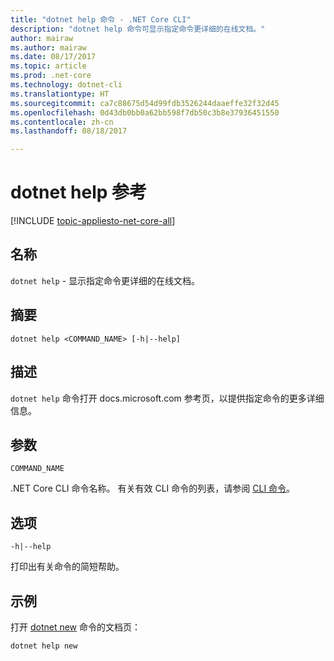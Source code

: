 ```yaml
---
title: "dotnet help 命令 - .NET Core CLI"
description: "dotnet help 命令可显示指定命令更详细的在线文档。"
author: mairaw
ms.author: mairaw
ms.date: 08/17/2017
ms.topic: article
ms.prod: .net-core
ms.technology: dotnet-cli
ms.translationtype: HT
ms.sourcegitcommit: ca7c88675d54d99fdb3526244daaeffe32f32d45
ms.openlocfilehash: 0d43db0bb0a62bb598f7db50c3b8e37936451550
ms.contentlocale: zh-cn
ms.lasthandoff: 08/18/2017

---
```

# <a name="dotnet-help-reference"></a>dotnet help 参考

[!INCLUDE [topic-appliesto-net-core-all](../../../includes/topic-appliesto-net-core-2plus.md)]

## <a name="name"></a>名称

`dotnet help` - 显示指定命令更详细的在线文档。

## <a name="synopsis"></a>摘要

`dotnet help <COMMAND_NAME> [-h|--help]`

## <a name="description"></a>描述

`dotnet help` 命令打开 docs.microsoft.com 参考页，以提供指定命令的更多详细信息。

## <a name="arguments"></a>参数

`COMMAND_NAME`

.NET Core CLI 命令名称。 有关有效 CLI 命令的列表，请参阅 [CLI 命令](index.md#cli-commands)。

## <a name="options"></a>选项

`-h|--help`

打印出有关命令的简短帮助。

## <a name="examples"></a>示例

打开 [dotnet new](dotnet-new.md) 命令的文档页：

`dotnet help new`

